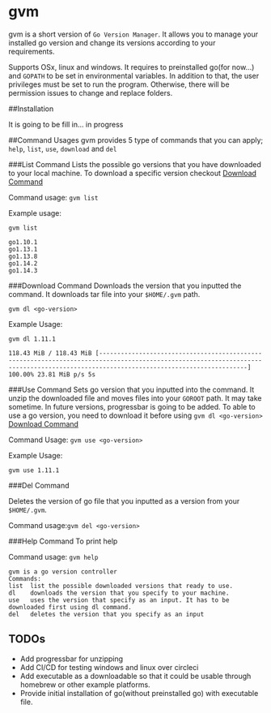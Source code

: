 # gvm
gvm is a short version of `Go Version Manager`. It allows you to manage your installed go version and change its versions
according to your requirements. 

Supports OSx, linux and windows. It requires to preinstalled go(for now...) and `GOPATH` to be
set in environmental variables. In addition to that, the user privileges must be set to run the program. Otherwise, there will
be permission issues to change and replace folders.

##Installation

It is going to be fill in... in progress

##Command Usages
gvm provides 5 type of commands that you can apply; `help`, `list`, `use`, `download` and `del`

###List Command
Lists the possible go versions that you have downloaded to your local machine. To download a specific version checkout [Download Command](#download-command)

Command usage: `gvm list`

Example usage: 

`gvm list`

```
go1.10.1
go1.13.1
go1.13.8
go1.14.2
go1.14.3
```
###Download Command
Downloads the version that you inputted the command. It downloads tar file into your `$HOME/.gvm` path.

`gvm dl <go-version>`

Example Usage:

`gvm dl 1.11.1`

```
118.43 MiB / 118.43 MiB [-------------------------------------------------------------------------------------------------------------------------------------------------------------------------------------] 100.00% 23.81 MiB p/s 5s
```

###Use Command
Sets go version that you inputted into the command. It unzip the downloaded file and moves files into your `GOROOT` path. It may take sometime. In future versions, progressbar is going to be added.
To able to use a go version, you need to download it before using `gvm dl <go-version>` [Download Command](#download-command)

Command Usage: `gvm use <go-version>`

Example Usage:

`gvm use 1.11.1`

###Del Command

Deletes the version of go file that you inputted as a version from your `$HOME/.gvm`.

Command usage:`gvm del <go-version>`


###Help Command
To print help

Command usage: `gvm help`

```
gvm is a go version controller
Commands:
list  list the possible downloaded versions that ready to use.
dl    downloads the version that you specify to your machine.
use   uses the version that specify as an input. It has to be downloaded first using dl command.
del   deletes the version that you specify as an input
```

## TODOs
* Add progressbar for unzipping
* Add CI/CD for testing windows and linux over circleci
* Add executable as a downloadable so that it could be usable through homebrew or other example platforms.
* Provide initial installation of go(without preinstalled go) with executable file.
